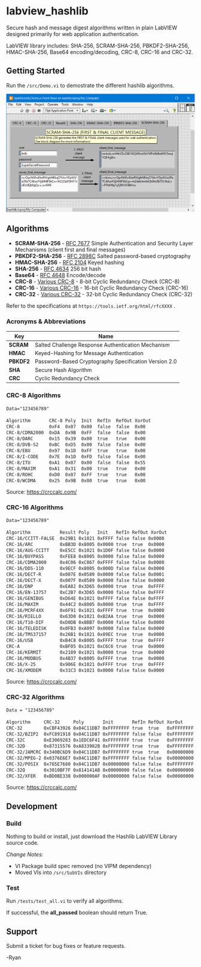 # labview_hashlib
Secure hash and message digest algorithms written in plain LabVIEW designed primarily for web application authentication.

LabVIEW library includes: SHA-256, SCRAM-SHA-256, PBKDF2-SHA-256, HMAC-SHA-256, Base64 encoding/decoding, CRC-8, CRC-16 and CRC-32.

## Getting Started
Run the `/src/Demo.vi` to demostrate the different hashlib algorithms.

![Hashlib Demo](/docs/imgs/HashlibDemo.png)

## Algorithms
- **SCRAM-SHA-256** - [RFC 7677](https://datatracker.ietf.org/doc/rfc7677) Simple Authentication and Security Layer Mechanisms (client first and final messages)
- **PBKDF2-SHA-256** - [RFC 2898C](https://tools.ietf.org/html/rfc2898) Salted password-based cryptography
- **HMAC-SHA-256** - [RFC 2104](https://tools.ietf.org/html/rfc2104) Keyed hashing
- **SHA-256** - [RFC 4634](https://tools.ietf.org/html/rfc4634) 256 bit hash
- **Base64** - [RFC 4648](https://tools.ietf.org/html/rfc4648) Encode/decode
- **CRC-8** - [Various CRC-8](https://crccalc.com/) - 8-bit Cyclic Redundancy Check (CRC-8)
- **CRC-16** - [Various CRC-16](https://crccalc.com/) - 16-bit Cyclic Redundancy Check (CRC-16)
- **CRC-32** - [Various CRC-32](https://crccalc.com/) - 32-bit Cyclic Redundancy Check (CRC-32)

Refer to the specifications at `https://tools.ietf.org/html/rfcXXXX` .

### Acronyms & Abbreviations
| Key | Name |
| --- | --- |
| **SCRAM** | Salted Challenge Response Authentication Mechanism |
| **HMAC** | Keyed-Hashing for Message Authentication |
| **PBKDF2** | Password-Based Cryptography Specification Version 2.0 |
| **SHA** | Secure Hash Algorithm |
| **CRC** | Cyclic Redundancy Check |

### CRC-8 Algorithms

```
Data="123456789"

Algorithm       CRC-8 Poly  Init  RefIn  RefOut XorOut
CRC-8           0xF4  0x07  0x00  false  false  0x00
CRC-8/CDMA2000  0xDA  0x9B  0xFF  false  false  0x00
CRC-8/DARC      0x15  0x39  0x00  true   true   0x00
CRC-8/DVB-S2    0xBC  0xD5  0x00  false  false  0x00
CRC-8/EBU       0x97  0x1D  0xFF  true   true   0x00
CRC-8/I-CODE    0x7E  0x1D  0xFD  false  false  0x00
CRC-8/ITU       0xA1  0x07  0x00  false  false  0x55
CRC-8/MAXIM     0xA1  0x31  0x00  true   true   0x00
CRC-8/ROHC      0xD0  0x07  0xFF  true   true   0x00
CRC-8/WCDMA     0x25  0x9B  0x00  true   true   0x00
```
Source: https://crccalc.com/  

### CRC-16 Algorithms

```
Data="123456789"

Algorithm           Result Poly   Init   RefIn RefOut XorOut
CRC-16/CCITT-FALSE  0x29B1 0x1021 0xFFFF false false 0x0000
CRC-16/ARC          0xBB3D 0x8005 0x0000 true  true  0x0000
CRC-16/AUG-CCITT    0xE5CC 0x1021 0x1D0F false false 0x0000
CRC-16/BUYPASS      0xFEE8 0x8005 0x0000 false false 0x0000
CRC-16/CDMA2000     0x4C06 0xC867 0xFFFF false false 0x0000
CRC-16/DDS-110      0x9ECF 0x8005 0x800D false false 0x0000
CRC-16/DECT-R       0x007E 0x0589 0x0000 false false 0x0001
CRC-16/DECT-X       0x007F 0x0589 0x0000 false false 0x0000
CRC-16/DNP          0xEA82 0x3D65 0x0000 true  true  0xFFFF
CRC-16/EN-13757     0xC2B7 0x3D65 0x0000 false false 0xFFFF
CRC-16/GENIBUS      0xD64E 0x1021 0xFFFF false false 0xFFFF
CRC-16/MAXIM        0x44C2 0x8005 0x0000 true  true  0xFFFF
CRC-16/MCRF4XX      0x6F91 0x1021 0xFFFF true  true  0x0000
CRC-16/RIELLO       0x63D0 0x1021 0xB2AA true  true  0x0000
CRC-16/T10-DIF      0xD0DB 0x8BB7 0x0000 false false 0x0000
CRC-16/TELEDISK     0x0FB3 0xA097 0x0000 false false 0x0000
CRC-16/TMS37157     0x26B1 0x1021 0x89EC true  true  0x0000
CRC-16/USB          0xB4C8 0x8005 0xFFFF true  true  0xFFFF
CRC-A               0xBF05 0x1021 0xC6C6 true  true  0x0000
CRC-16/KERMIT       0x2189 0x1021 0x0000 true  true  0x0000
CRC-16/MODBUS       0x4B37 0x8005 0xFFFF true  true  0x0000
CRC-16/X-25         0x906E 0x1021 0xFFFF true  true  0xFFFF
CRC-16/XMODEM       0x31C3 0x1021 0x0000 false false 0x0000
```

Source: https://crccalc.com/  

### CRC-32 Algorithms

```
Data = "123456789"

Algorithm     CRC-32     Poly       Init       RefIn RefOut XorOut
CRC-32        0xCBF43926 0x04C11DB7 0xFFFFFFFF true  true   0xFFFFFFFF
CRC-32/BZIP2  0xFC891918 0x04C11DB7 0xFFFFFFFF false false  0xFFFFFFFF
CRC-32C       0xE3069283 0x1EDC6F41 0xFFFFFFFF true  true   0xFFFFFFFF
CRC-32D       0x87315576 0xA833982B 0xFFFFFFFF true  true   0xFFFFFFFF
CRC-32/JAMCRC 0x340BC6D9 0x04C11DB7 0xFFFFFFFF true  true   0x00000000
CRC-32/MPEG-2 0x0376E6E7 0x04C11DB7 0xFFFFFFFF false false  0x00000000
CRC-32/POSIX  0x765E7680 0x04C11DB7 0x00000000 false false  0xFFFFFFFF
CRC-32Q       0x3010BF7F 0x814141AB 0x00000000 false false  0x00000000
CRC-32/XFER   0xBD0BE338 0x000000AF 0x00000000 false false  0x00000000
```

Source: https://crccalc.com/ 

## Development

### Build
Nothing to build or install, just download the Hashlib LabVIEW Library source code. 

*Change Notes:*
- VI Package build spec removed (no VIPM dependency)
- Moved VIs into `/src/SubVIs` directory

### Test
Run `/tests/test_all.vi` to verify all algorithms.

If successful, the **all_passed** boolean should return True.

## Support
Submit a ticket for bug fixes or feature requests.

-Ryan
